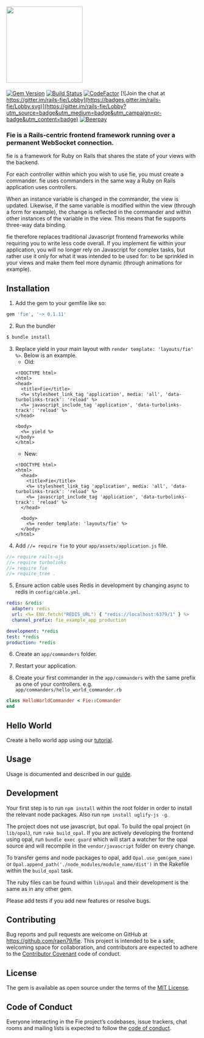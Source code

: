 # <a href="https://fie.eranpeer.co/" target="_blank"><img src="https://image.ibb.co/c0JaA8/github_fie.jpg" height="200" /></a>

[![Gem Version](https://badge.fury.io/rb/fie.svg)](https://badge.fury.io/rb/fie)
[![Build Status](https://travis-ci.org/raen79/fie.svg?branch=master)](https://travis-ci.org/raen79/fie)
[![CodeFactor](https://www.codefactor.io/repository/github/raen79/fie/badge)](https://www.codefactor.io/repository/github/raen79/fie)
[![Join the chat at https://gitter.im/rails-fie/Lobby](https://badges.gitter.im/rails-fie/Lobby.svg)](https://gitter.im/rails-fie/Lobby?utm_source=badge&utm_medium=badge&utm_campaign=pr-badge&utm_content=badge)
[![Beerpay](https://beerpay.io/raen79/fie/badge.svg?style=beer-square)](https://beerpay.io/raen79/fie)

### Fie is a Rails-centric frontend framework running over a permanent WebSocket connection.

fie is a framework for Ruby on Rails that shares the state of your views with the backend.

For each controller within which you wish to use fie, you must create a commander. fie uses commanders in the same way a Ruby on Rails application uses controllers.

When an instance variable is changed in the commander, the view is updated. Likewise, if the same variable is modified within the view (through a form for example), the change is reflected in the commander and within other instances of the variable in the view. This means that fie supports three-way data binding.

fie therefore replaces traditional Javascript frontend frameworks while requiring you to write less code overall. If you implement fie within your application, you will no longer rely on Javascript for complex tasks, but rather use it only for what it was intended to be used for: to be sprinkled in your views and make them feel more dynamic (through animations for example).

## Installation

1. Add the gem to your gemfile like so:
```ruby
gem 'fie', '~> 0.1.11'
```
2. Run the bundler
```bash
$ bundle install
```
3. Replace yield in your main layout with `render template: 'layouts/fie' %>`. Below is an example.
    * Old:
    ```erb
    <!DOCTYPE html>
    <html>
    <head>
      <title>Fie</title>
      <%= stylesheet_link_tag 'application', media: 'all', 'data-turbolinks-track': 'reload' %>
      <%= javascript_include_tag 'application', 'data-turbolinks-track': 'reload' %>
    </head>

    <body>
      <%= yield %>
    </body>
    </html>
    ```
    * New:
    ```erb
    <!DOCTYPE html>
    <html>
      <head>
        <title>Fie</title>
        <%= stylesheet_link_tag 'application', media: 'all', 'data-turbolinks-track': 'reload' %>
        <%= javascript_include_tag 'application', 'data-turbolinks-track': 'reload' %>
      </head>

      <body>
        <%= render template: 'layouts/fie' %>
      </body>
    </html>
    ```
4. Add `//= require fie` to your `app/assets/application.js` file.
```javascript
//= require rails-ujs
//= require turbolinks
//= require fie
//= require_tree .
```

5. Ensure action cable uses Redis in development by changing async to redis in `config/cable.yml`.
```yaml
redis: &redis
  adapter: redis
  url: <%= ENV.fetch("REDIS_URL") { "redis://localhost:6379/1" } %>
  channel_prefix: fie_example_app_production

development: *redis
test: *redis
production: *redis
```

6. Create an `app/commanders` folder.

7. Restart your application.

8. Create your first commander in the `app/commanders` with the same prefix as one of your controllers. e.g. `app/commanders/hello_world_commander.rb`

```ruby
class HelloWorldCommander < Fie::Commander
end
```

## Hello World

Create a hello world app using our [tutorial](https://fie.eranpeer.co/start#hello-world).

## Usage

Usage is documented and described in our [guide](https://fie.eranpeer.co/guide).

## Development

Your first step is to run `npm install` within the root folder in order to install the relevant node packages. Also run `npm install uglify-js -g`.

The project does not use javascript, but opal. To build the opal project (in `lib/opal`), run `rake build_opal`. If you are actively developing the frontend using opal, run `bundle exec guard` which will start a watcher for the opal source and will recompile in the `vendor/javascript` folder on every change.

To transfer gems and node packages to opal, add `Opal.use_gem(gem_name)` or `Opal.append_path('./node_modules/module_name/dist')` in the Rakefile within the `build_opal` task.

The ruby files can be found within `lib\opal` and their development is the same as in any other gem.

Please add tests if you add new features or resolve bugs.

## Contributing

Bug reports and pull requests are welcome on GitHub at https://github.com/raen79/fie. This project is intended to be a safe, welcoming space for collaboration, and contributors are expected to adhere to the [Contributor Covenant](http://contributor-covenant.org) code of conduct.

## License

The gem is available as open source under the terms of the [MIT License](https://opensource.org/licenses/MIT).

## Code of Conduct

Everyone interacting in the Fie project’s codebases, issue trackers, chat rooms and mailing lists is expected to follow the [code of conduct](https://github.com/[USERNAME]/fie/blob/master/CODE_OF_CONDUCT.md). 
